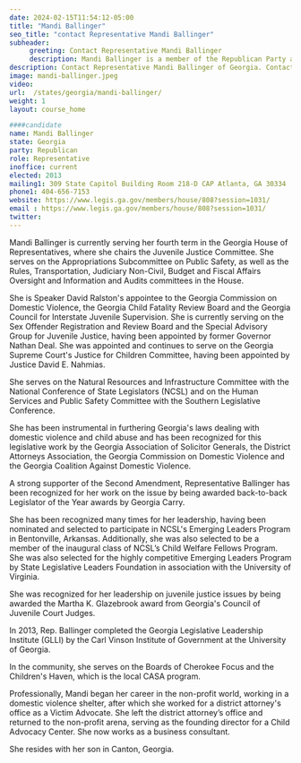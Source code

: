 ```yaml
---
date: 2024-02-15T11:54:12-05:00
title: "Mandi Ballinger"
seo_title: "contact Representative Mandi Ballinger"
subheader:
     greeting: Contact Representative Mandi Ballinger
     description: Mandi Ballinger is a member of the Republican Party and represents District 23 in the Georgia House of Representatives. She assumed office on January 14, 2013, and her current term ends on January 13, 2025.
description: Contact Representative Mandi Ballinger of Georgia. Contact information for Mandi Ballinger includes email address, phone number, and mailing address.
image: mandi-ballinger.jpeg
video:
url:  /states/georgia/mandi-ballinger/
weight: 1
layout: course_home

####candidate
name: Mandi Ballinger
state: Georgia
party: Republican
role: Representative
inoffice: current
elected: 2013
mailing1: 309 State Capitol Building Room 218-D CAP Atlanta, GA 30334
phone1: 404-656-7153
website: https://www.legis.ga.gov/members/house/808?session=1031/
email : https://www.legis.ga.gov/members/house/808?session=1031/
twitter:
---
```


Mandi Ballinger is currently serving her fourth term in the Georgia House of Representatives, where she chairs the Juvenile Justice Committee. She serves on the Appropriations Subcommittee on Public Safety, as well as the Rules, Transportation, Judiciary Non-Civil, Budget and Fiscal Affairs Oversight and Information and Audits committees in the House.

She is Speaker David Ralston's appointee to the Georgia Commission on Domestic Violence, the Georgia Child Fatality Review Board and the Georgia Council for Interstate Juvenile Supervision. She is currently serving on the Sex Offender Registration and Review Board and the Special Advisory Group for Juvenile Justice, having been appointed by former Governor Nathan Deal. She was appointed and continues to serve on the Georgia Supreme Court's Justice for Children Committee, having been appointed by Justice David E. Nahmias.

She serves on the Natural Resources and Infrastructure Committee with the National Conference of State Legislators (NCSL) and on the Human Services and Public Safety Committee with the Southern Legislative Conference.

She has been instrumental in furthering Georgia's laws dealing with domestic violence and child abuse and has been recognized for this legislative work by the Georgia Association of Solicitor Generals, the District Attorneys Association, the Georgia Commission on Domestic Violence and the Georgia Coalition Against Domestic Violence.

A strong supporter of the Second Amendment, Representative Ballinger has been recognized for her work on the issue by being awarded back-to-back Legislator of the Year awards by Georgia Carry.

She has been recognized many times for her leadership, having been nominated and selected to participate in NCSL's Emerging Leaders Program in Bentonville, Arkansas. Additionally, she was also selected to be a member of the inaugural class of NCSL’s Child Welfare Fellows Program. She was also selected for the highly competitive Emerging Leaders Program by State Legislative Leaders Foundation in association with the University of Virginia.

She was recognized for her leadership on juvenile justice issues by being awarded the Martha K. Glazebrook award from Georgia's Council of Juvenile Court Judges.

In 2013, Rep. Ballinger completed the Georgia Legislative Leadership Institute (GLLI) by the Carl Vinson Institute of Government at the University of Georgia.

In the community, she serves on the Boards of Cherokee Focus and the Children's Haven, which is the local CASA program.

Professionally, Mandi began her career in the non-profit world, working in a domestic violence shelter, after which she worked for a district attorney's office as a Victim Advocate. She left the district attorney’s office and returned to the non-profit arena, serving as the founding director for a Child Advocacy Center. She now works as a business consultant.

She resides with her son in Canton, Georgia.
